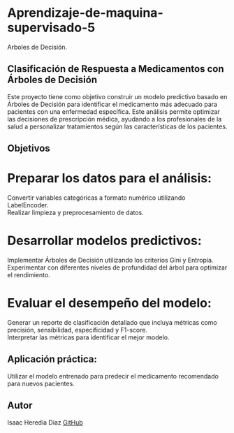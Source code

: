 # Aprendizaje-de-maquina-supervisado-5
Arboles de Decisión.

## Clasificación de Respuesta a Medicamentos con Árboles de Decisión

Este proyecto tiene como objetivo construir un modelo predictivo basado en Árboles de Decisión para identificar el medicamento más adecuado para pacientes con una enfermedad específica. Este análisis permite optimizar las decisiones de prescripción médica, ayudando a los profesionales de la salud a personalizar tratamientos según las características de los pacientes.

## Objetivos

# Preparar los datos para el análisis:                                                                                                                                                 
Convertir variables categóricas a formato numérico utilizando LabelEncoder.                                                                                    
Realizar limpieza y preprocesamiento de datos.                                                                                                          

# Desarrollar modelos predictivos:                                                                                                                                                                                                                                                        
Implementar Árboles de Decisión utilizando los criterios Gini y Entropía.
Experimentar con diferentes niveles de profundidad del árbol para optimizar el rendimiento.                                                                                 

# Evaluar el desempeño del modelo:                                                                                                                                                     
Generar un reporte de clasificación detallado que incluya métricas como precisión, sensibilidad, especificidad y F1-score.                                              
Interpretar las métricas para identificar el mejor modelo.                                                                                                            

## Aplicación práctica:                                                                                                                                                        
Utilizar el modelo entrenado para predecir el medicamento recomendado para nuevos pacientes.                                                                                

## Autor
Isaac Heredia Diaz
[GitHub](https://github.com/IsaacHD86)
